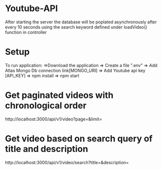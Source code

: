 # Youtube-API
  After starting the server the database will be poplated asynchronously after every 10 seconds using the search keyword defined under loadVideo() function in controller
  

# Setup
 To run application:
 =>Download the application
 => Create a file ".env" => Add Atlas Mongo Db connection link[MONGO_URI] 
                         => Add Youtube api key [API_KEY]
 => npm install
 => npm start 
 
 
 # Get paginated videos with chronological order
 
 http://localhost:3000/api/v1/video?page=&limit=
 
 # Get video based on search query of title and description
 
 http://localhost:3000/api/v1/video/search?title=&description=
